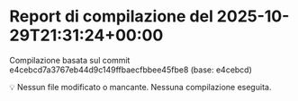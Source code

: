 # Report di compilazione del 2025-10-29T21:31:24+00:00

Compilazione basata sul commit e4cebcd7a3767eb44d9c149ffbaecfbbee45fbe8 (base: e4cebcd)

💡 Nessun file modificato o mancante. Nessuna compilazione eseguita.
